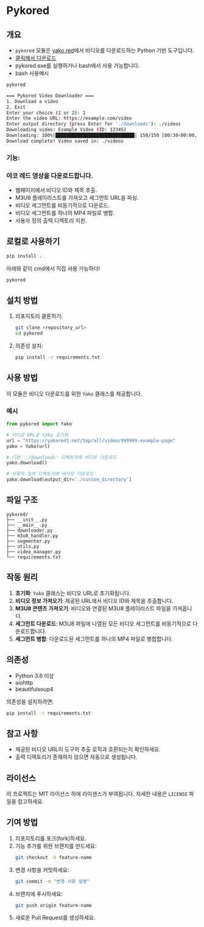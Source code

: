 # Pykored

## 개요
- `pykored` 모듈은 [yako red](https://yakored1.net)에서 비디오를 다운로드하는 Python 기반 도구입니다.
- [클릭해서 다운로드](https://github.com/user-attachments/files/18140575/pykored.zip)
- pykored.exe를 실행하거나 bash에서 사용 가능합니다.
- bash 사용예시
```bash
pykored
```
```bash
=== Pykored Video Downloader ===
1. Download a video
2. Exit
Enter your choice (1 or 2): 1
Enter the video URL: https://example.com/video
Enter output directory (press Enter for './downloads'): ./videos
Downloading video: Example Video (ID: 12345)
Downloading: 100%|█████████████████████████████| 150/150 [00:30<00:00,  5.00segments/s]
Download complete! Video saved in: ./videos
```
### 기능:
### 야코 레드 영상을 다운로드합니다.
- 웹페이지에서 비디오 ID와 제목 추출.
- M3U8 플레이리스트를 가져오고 세그먼트 URL을 파싱.
- 비디오 세그먼트를 비동기적으로 다운로드.
- 비디오 세그먼트를 하나의 MP4 파일로 병합.
- 사용자 정의 출력 디렉토리 지원.

## 로컬로 사용하기
```bash
pip install .
```
아래와 같이 cmd에서 직접 사용 가능하다!
```bash
pykored
```

## 설치 방법

1. 리포지토리 클론하기:
    ```bash
    git clone <repository_url>
    cd pykored
    ```

2. 의존성 설치:
    ```bash
    pip install -r requirements.txt
    ```

## 사용 방법

이 모듈은 비디오 다운로드를 위한 `Yako` 클래스를 제공합니다.

### 예시

```python
from pykored import Yako

# 비디오 URL로 Yako 초기화
url = "https://yakored1.net/top/all/video/999999-example-page"
yako = Yako(url)

# 기본 './downloads' 디렉토리에 비디오 다운로드
yako.download()

# 사용자 정의 디렉토리에 비디오 다운로드
yako.download(output_dir='./custom_directory')
```

## 파일 구조

```
pykored/
├── __init__.py        
├── __main__.py          
├── downloader.py       
├── m3u8_handler.py      
├── segmenter.py
├── utils.py             
├── video_manager.py    
└── requirements.txt
```

## 작동 원리

1. **초기화**: `Yako` 클래스는 비디오 URL로 초기화됩니다.
2. **비디오 정보 가져오기**: 제공된 URL에서 비디오 ID와 제목을 추출합니다.
3. **M3U8 콘텐츠 가져오기**: 비디오와 연결된 M3U8 플레이리스트 파일을 가져옵니다.
4. **세그먼트 다운로드**: M3U8 파일에 나열된 모든 비디오 세그먼트를 비동기적으로 다운로드합니다.
5. **세그먼트 병합**: 다운로드된 세그먼트를 하나의 MP4 파일로 병합합니다.

## 의존성

- Python 3.8 이상
- aiohttp
- beautifulsoup4

의존성을 설치하려면:
```bash
pip install -r requirements.txt
```
## 참고 사항

- 제공된 비디오 URL이 도구의 추출 로직과 호환되는지 확인하세요.
- 출력 디렉토리가 존재하지 않으면 자동으로 생성됩니다.

## 라이선스

이 프로젝트는 MIT 라이선스 하에 라이센스가 부여됩니다. 자세한 내용은 `LICENSE` 파일을 참고하세요.

## 기여 방법

1. 리포지토리를 포크(fork)하세요.
2. 기능 추가를 위한 브랜치를 만드세요:
    ```bash
    git checkout -b feature-name
    ```
3. 변경 사항을 커밋하세요:
    ```bash
    git commit -m "변경 사항 설명"
    ```
4. 브랜치에 푸시하세요:
    ```bash
    git push origin feature-name
    ```
5. 새로운 Pull Request를 생성하세요.
